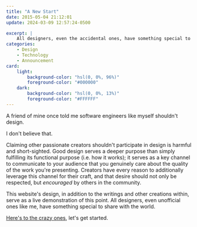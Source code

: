 ```yaml
---
title: "A New Start"
date: 2015-05-04 21:12:01
update: 2024-03-09 12:57:24-0500

excerpt: |
    All designers, even the accidental ones, have something special to share.
categories:
    - Design
    - Technology
    - Announcement
card:
    light:
        background-color: "hsl(0, 0%, 96%)"
        foreground-color: "#000000"
    dark:
        background-color: "hsl(0, 0%, 13%)"
        foreground-color: "#FFFFFF"
---
```


A friend of mine once told me software engineers like myself shouldn't design.

I don't believe that.

Claiming other passionate creators shouldn't participate in design is harmful and short-sighted. Good design serves a deeper purpose than simply fulfilling its functional purpose (i.e. how it works); it serves as a key channel to communicate to your audience that you genuinely care about the quality of the work you're presenting. Creators have every reason to additionally leverage this channel for their craft, and that desire should not only be respected, but *encouraged* by others in the community.

This website's design, in addition to the writings and other creations within, serve as a live demonstration of this point. All designers, even unofficial ones like me, have something special to share with the world.

[Here's to the crazy ones](https://www.youtube.com/watch?v=-z4NS2zdrZc), let's get started.